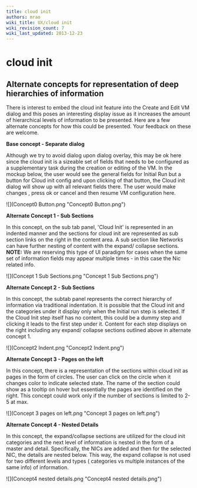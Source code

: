 ```yaml
---
title: cloud init
authors: mrao
wiki_title: UX/cloud init
wiki_revision_count: 7
wiki_last_updated: 2013-12-23
---
```


# cloud init

## Alternate concepts for representation of deep hierarchies of information

There is interest to embed the cloud init feature into the Create and Edit VM dialog and this poses an interesting display issue as it increases the amount of hierarchical levels of information to be presented. Here are a few alternate concepts for how this could be presented. Your feedback on these are welcome.

**Base concept - Separate dialog**

Although we try to avoid dialog upon dialog overlay, this may be ok here since the cloud init is a sizeable set of fields that needs to be configured as a supplementary task during the creation or editing of the VM. In the mockup below, the user would see the general fields for Initial Run but a button for Cloud init config and upon clicking of that button, the Cloud init dialog will show up with all relevant fields there. The user would make changes , press ok or cancel and then resume VM configuration here.

![](Concept0 Button.png "Concept0 Button.png")

**Alternate Concept 1 - Sub Sections**

In this concept, on the sub tab panel, 'Cloud Init' is represented in an indented manner and the sections for cloud init are represented as sub section links on the right in the content area. A sub section like Networks can have further nesting of content with the expand/ collapse sections. **NOTE:** We are reserving this type of UI paradigm for cases when the same set of information fields may appear multiple times - in this case the Nic related info.

![](Concept 1 Sub Sections.png "Concept 1 Sub Sections.png")

**Alternate Concept 2 - Sub Sections**

In this concept, the subtab panel represents the correct hierarchy of information via traditional indentation. It is possible that the Cloud init and the categories under it display only when the Initial run step is selected. If the Cloud Init step itself has no content, this could be a dummy step and clicking it leads to the first step under it. Content for each step displays on the right including any expand/ collapse sections outlined above in alternate concept 1.

![](Concept2 Indent.png "Concept2 Indent.png")

**Alternate Concept 3 - Pages on the left**

In this concept, there is a representation of the sections within cloud init as pages in the form of circles. The user can click on the circle when it changes color to indicate selected state. The name of the section could show as a tooltip on hover but essentially the pages are identified on the right. This concept could work only if the number of sections is limited to 2-5 at max.

![](Concept 3 pages on left.png "Concept 3 pages on left.png")

**Alternate Concept 4 - Nested Details**

In this concept, the expand/collapse sections are utilized for the cloud init categories and the next level of information is nested in the form of a master and detail. Specifically, the NICs are added and then for the selected NIC, the details are nested below. This way, the expand collapse is not used for two different levels and types ( categories vs multiple instances of the same info) of information.

![](Concept4 nested details.png "Concept4 nested details.png")
